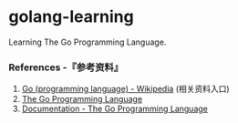 # golang-learning
Learning The Go Programming Language.

### References -『参考资料』
1. [Go (programming language) - Wikipedia](https://en.wikipedia.org/wiki/Go_(programming_language)) (相关资料入口)
2. [The Go Programming Language](https://golang.org/)
3. [Documentation - The Go Programming Language](https://golang.org/doc/)
